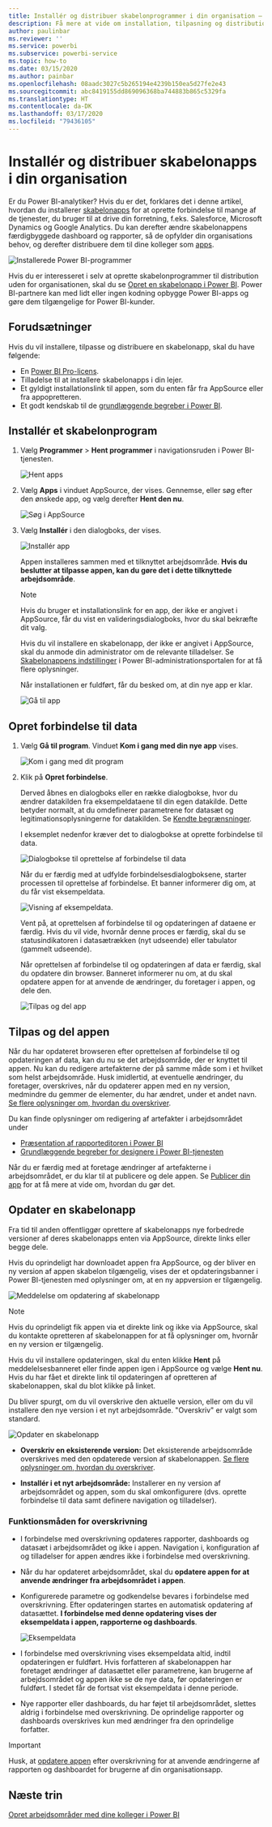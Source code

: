 ```yaml
---
title: Installér og distribuer skabelonprogrammer i din organisation – Power BI
description: Få mere at vide om installation, tilpasning og distribution af skabelonprogrammer i din organisation i Power BI.
author: paulinbar
ms.reviewer: ''
ms.service: powerbi
ms.subservice: powerbi-service
ms.topic: how-to
ms.date: 03/15/2020
ms.author: painbar
ms.openlocfilehash: 08aadc3027c5b265194e4239b150ea5d27fe2e43
ms.sourcegitcommit: abc8419155dd869096368ba744883b865c5329fa
ms.translationtype: HT
ms.contentlocale: da-DK
ms.lasthandoff: 03/17/2020
ms.locfileid: "79436105"
---
```

# <a name="install-and-distribute-template-apps-in-your-organization"></a>Installér og distribuer skabelonapps i din organisation

Er du Power BI-analytiker? Hvis du er det, forklares det i denne artikel, hvordan du installerer [skabelonapps](service-template-apps-overview.md) for at oprette forbindelse til mange af de tjenester, du bruger til at drive din forretning, f.eks. Salesforce, Microsoft Dynamics og Google Analytics. Du kan derefter ændre skabelonappens færdigbyggede dashboard og rapporter, så de opfylder din organisations behov, og derefter distribuere dem til dine kolleger som [apps](consumer/end-user-apps.md). 

![Installerede Power BI-programmer](media/service-template-apps-install-distribute/power-bi-get-apps.png)

Hvis du er interesseret i selv at oprette skabelonprogrammer til distribution uden for organisationen, skal du se [Opret en skabelonapp i Power BI](service-template-apps-create.md). Power BI-partnere kan med lidt eller ingen kodning opbygge Power BI-apps og gøre dem tilgængelige for Power BI-kunder. 

## <a name="prerequisites"></a>Forudsætninger  

Hvis du vil installere, tilpasse og distribuere en skabelonapp, skal du have følgende: 

* En [Power BI Pro-licens](service-self-service-signup-for-power-bi.md).
* Tilladelse til at installere skabelonapps i din lejer.
* Et gyldigt installationslink til appen, som du enten får fra AppSource eller fra appopretteren.
* Et godt kendskab til de [grundlæggende begreber i Power BI](service-basic-concepts.md).

## <a name="install-a-template-app"></a>Installér et skabelonprogram

1. Vælg **Programmer** > **Hent programmer** i navigationsruden i Power BI-tjenesten.

    ![Hent apps](media/service-template-apps-install-distribute/power-bi-get-apps-arrow.png)

1. Vælg **Apps** i vinduet AppSource, der vises. Gennemse, eller søg efter den ønskede app, og vælg derefter **Hent den nu**.

    ![Søg i AppSource](media/service-template-apps-install-distribute/power-bi-appsource.png)

1. Vælg **Installér** i den dialogboks, der vises.

    ![Installér app](media/service-template-apps-install-distribute/power-install-dialog.png)
    
    Appen installeres sammen med et tilknyttet arbejdsområde. **Hvis du beslutter at tilpasse appen, kan du gøre det i dette tilknyttede arbejdsområde**.

    > [!NOTE]
    > Hvis du bruger et installationslink for en app, der ikke er angivet i AppSource, får du vist en valideringsdialogboks, hvor du skal bekræfte dit valg.
    >
    >Hvis du vil installere en skabelonapp, der ikke er angivet i AppSource, skal du anmode din administrator om de relevante tilladelser. Se [Skabelonappens indstillinger](service-admin-portal.md#template-apps-settings) i Power BI-administrationsportalen for at få flere oplysninger.

    Når installationen er fuldført, får du besked om, at din nye app er klar.

    ![Gå til app](media/service-template-apps-install-distribute/power-bi-go-to-app.png)

## <a name="connect-to-data"></a>Opret forbindelse til data

1. Vælg **Gå til program**. Vinduet **Kom i gang med din nye app** vises.

   ![Kom i gang med dit program](media/service-template-apps-install-distribute/power-bi-template-app-get-started.png)

1. Klik på **Opret forbindelse**.
    
    Derved åbnes en dialogboks eller en række dialogbokse, hvor du ændrer datakilden fra eksempeldataene til din egen datakilde. Dette betyder normalt, at du omdefinerer parametrene for datasæt og legitimationsoplysningerne for datakilden. Se [Kendte begrænsninger](service-template-apps-tips.md#known-limitations).
    
    I eksemplet nedenfor kræver det to dialogbokse at oprette forbindelse til data.

   ![Dialogbokse til oprettelse af forbindelse til data](media/service-template-apps-install-distribute/power-bi-template-app-connect-to-data-dialogs.png)

    Når du er færdig med at udfylde forbindelsesdialogboksene, starter processen til oprettelse af forbindelse. Et banner informerer dig om, at du får vist eksempeldata.

    ![Visning af eksempeldata.](media/service-template-apps-install-distribute/power-bi-template-app-viewing-sample-data.png)

    Vent på, at oprettelsen af forbindelse til og opdateringen af dataene er færdig. Hvis du vil vide, hvornår denne proces er færdig, skal du se statusindikatoren i datasætrækken (nyt udseende) eller tabulator (gammelt udseende).

   Når oprettelsen af forbindelse til og opdateringen af data er færdig, skal du opdatere din browser. Banneret informerer nu om, at du skal opdatere appen for at anvende de ændringer, du foretager i appen, og dele den.

    ![Tilpas og del app](media/service-template-apps-install-distribute/power-bi-template-app-customize-share.png)

## <a name="customize-and-share-the-app"></a>Tilpas og del appen

Når du har opdateret browseren efter oprettelsen af forbindelse til og opdateringen af data, kan du nu se det arbejdsområde, der er knyttet til appen. Nu kan du redigere artefakterne der på samme måde som i et hvilket som helst arbejdsområde. Husk imidlertid, at eventuelle ændringer, du foretager, overskrives, når du opdaterer appen med en ny version, medmindre du gemmer de elementer, du har ændret, under et andet navn. [Se flere oplysninger om, hvordan du overskriver](#overwrite-behavior).

Du kan finde oplysninger om redigering af artefakter i arbejdsområdet under
* [Præsentation af rapporteditoren i Power BI](service-the-report-editor-take-a-tour.md)
* [Grundlæggende begreber for designere i Power BI-tjenesten](service-basic-concepts.md)

Når du er færdig med at foretage ændringer af artefakterne i arbejdsområdet, er du klar til at publicere og dele appen. Se [Publicer din app](service-create-distribute-apps.md#publish-your-app) for at få mere at vide om, hvordan du gør det.

## <a name="update-a-template-app"></a>Opdater en skabelonapp

Fra tid til anden offentliggør oprettere af skabelonapps nye forbedrede versioner af deres skabelonapps enten via AppSource, direkte links eller begge dele.

Hvis du oprindeligt har downloadet appen fra AppSource, og der bliver en ny version af appen skabelon tilgængelig, vises der et opdateringsbanner i Power BI-tjenesten med oplysninger om, at en ny appversion er tilgængelig.

  ![Meddelelse om opdatering af skabelonapp](media/service-template-apps-install-distribute/power-bi-new-app-version-notification.png)

>[!NOTE]
>Hvis du oprindeligt fik appen via et direkte link og ikke via AppSource, skal du kontakte opretteren af skabelonappen for at få oplysninger om, hvornår en ny version er tilgængelig.

  Hvis du vil installere opdateringen, skal du enten klikke **Hent** på meddelelsesbanneret eller finde appen igen i AppSource og vælge **Hent nu**. Hvis du har fået et direkte link til opdateringen af opretteren af skabelonappen, skal du blot klikke på linket.
  
  Du bliver spurgt, om du vil overskrive den aktuelle version, eller om du vil installere den nye version i et nyt arbejdsområde. "Overskriv" er valgt som standard.

  ![Opdater en skabelonapp](media/service-template-apps-install-distribute/power-bi-update-app-overwrite.png)

- **Overskriv en eksisterende version:** Det eksisterende arbejdsområde overskrives med den opdaterede version af skabelonappen. [Se flere oplysninger om, hvordan du overskriver](#overwrite-behavior).

- **Installér i et nyt arbejdsområde:** Installerer en ny version af arbejdsområdet og appen, som du skal omkonfigurere (dvs. oprette forbindelse til data samt definere navigation og tilladelser).

### <a name="overwrite-behavior"></a>Funktionsmåden for overskrivning

* I forbindelse med overskrivning opdateres rapporter, dashboards og datasæt i arbejdsområdet og ikke i appen. Navigation i, konfiguration af og tilladelser for appen ændres ikke i forbindelse med overskrivning.
* Når du har opdateret arbejdsområdet, skal du **opdatere appen for at anvende ændringer fra arbejdsområdet i appen**.
* Konfigurerede parametre og godkendelse bevares i forbindelse med overskrivning. Efter opdateringen startes en automatisk opdatering af datasættet. **I forbindelse med denne opdatering vises der eksempeldata i appen, rapporterne og dashboards**.

  ![Eksempeldata](media/service-template-apps-install-distribute/power-bi-sample-data.png)

* I forbindelse med overskrivning vises eksempeldata altid, indtil opdateringen er fuldført. Hvis forfatteren af skabelonappen har foretaget ændringer af datasættet eller parametrene, kan brugerne af arbejdsområdet og appen ikke se de nye data, før opdateringen er fuldført. I stedet får de fortsat vist eksempeldata i denne periode.
* Nye rapporter eller dashboards, du har føjet til arbejdsområdet, slettes aldrig i forbindelse med overskrivning. De oprindelige rapporter og dashboards overskrives kun med ændringer fra den oprindelige forfatter.

>[!IMPORTANT]
>Husk, at [opdatere appen](#customize-and-share-the-app) efter overskrivning for at anvende ændringerne af rapporten og dashboardet for brugerne af din organisationsapp.

## <a name="next-steps"></a>Næste trin

[Opret arbejdsområder med dine kolleger i Power BI](service-create-workspaces.md)
